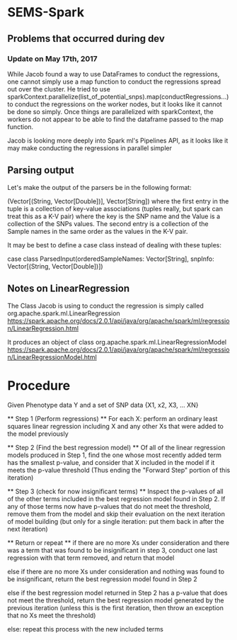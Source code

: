 # SEMS-Spark

## Problems that occurred during dev

### Update on May 17th, 2017
While Jacob found a way to use DataFrames to conduct the regressions, one cannot simply use a map function to conduct the regressions spread out over the cluster. He tried to use sparkContext.parallelize(list_of_potential_snps).map(conductRegressions...) to conduct the regressions on the worker nodes, but it looks like it cannot be done so simply. Once things are parallelized with sparkContext, the workers do not appear to be able to find the dataframe passed to the map function.

Jacob is looking more deeply into Spark ml's Pipelines API, as it looks like it may make conducting the regressions in parallel simpler

## Parsing output
Let's make the output of the parsers be in the following format:

(Vector[(String, Vector[Double])], Vector[String]) where the first entry in the tuple is a collection of key-value associations (tuples really, but spark can treat this as a K-V pair) where the key is the SNP name and the Value is a collection of the SNPs values. The second entry is a collection of the Sample names in the same order as the values in the K-V pair.

It may be best to define a case class instead of dealing with these tuples:

case class ParsedInput(orderedSampleNames: Vector[String], snpInfo: Vector[(String, Vector[Double])])

## Notes on LinearRegression
The Class Jacob is using to conduct the regression is simply called org.apache.spark.ml.LinearRegression
https://spark.apache.org/docs/2.0.1/api/java/org/apache/spark/ml/regression/LinearRegression.html

It produces an object of class org.apache.spark.ml.LinearRegressionModel
https://spark.apache.org/docs/2.0.1/api/java/org/apache/spark/ml/regression/LinearRegressionModel.html

# Procedure

Given Phenotype data Y and a set of SNP data {X1, x2, X3, ... XN}

** Step 1 (Perform regressions) **
For each X:
  perform an ordinary least squares linear regression including X and any other Xs that were added to the model previously

** Step 2 (Find the best regression model) **
Of all of the linear regression models produced in Step 1, find the one whose most recently added term has the smallest p-value, and consider that X included in the model if it meets the p-value threshold (Thus ending the "Forward Step" portion of this iteration)

** Step 3 (check for now insignificant terms) **
Inspect the p-values of all of the other terms included in the best regression model found in Step 2. If any of those terms now have p-values that do not meet the threshold, remove them from the model and skip their evaluation on the next iteration of model building (but only for a single iteration: put them back in after the next iteration)

** Return or repeat **
if there are no more Xs under consideration and there was a term that was found to be insignificant in step 3, conduct one last regression with that term removed, and return that model

else if there are no more Xs under consideration and nothing was found to be insignificant, return the best regression model found in Step 2

else if the best regression model returned in Step 2 has a p-value that does not meet the threshold, return the best regression model generated by the previous iteration (unless this is the first iteration, then throw an exception that no Xs meet the threshold)

else: repeat this process with the new included terms
